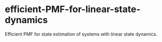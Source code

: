 # efficient-PMF-for-linear-state-dynamics
Efficient PMF for state estimation of systems with linear state dynamics.
